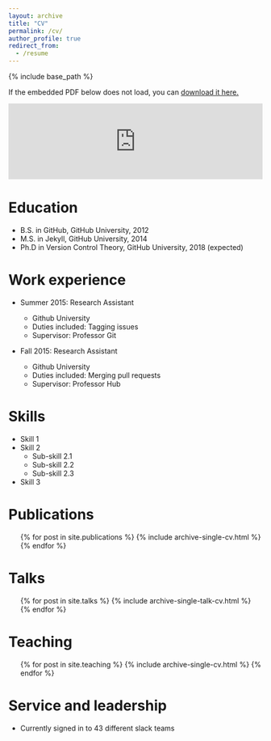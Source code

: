 ```yaml
---
layout: archive
title: "CV"
permalink: /cv/
author_profile: true
redirect_from:
  - /resume
---
```



{% include base_path %}

If the embedded PDF below does not load, you can <u><a href="https://stuartgeiger.com/geiger-cv.pdf">download it here.</a></u>
<br/>

<embed src="https://github.com/hugoferrinholopes/hugoferrinholopes.github.io/blob/master/Academic_Curriculum_Vitae%20(16).pdf" type="application/pdf" width="100%" />





Education
======
* B.S. in GitHub, GitHub University, 2012
* M.S. in Jekyll, GitHub University, 2014
* Ph.D in Version Control Theory, GitHub University, 2018 (expected)

Work experience
======
* Summer 2015: Research Assistant
  * Github University
  * Duties included: Tagging issues
  * Supervisor: Professor Git

* Fall 2015: Research Assistant
  * Github University
  * Duties included: Merging pull requests
  * Supervisor: Professor Hub
  
Skills
======
* Skill 1
* Skill 2
  * Sub-skill 2.1
  * Sub-skill 2.2
  * Sub-skill 2.3
* Skill 3

Publications
======
  <ul>{% for post in site.publications %}
    {% include archive-single-cv.html %}
  {% endfor %}</ul>
  
Talks
======
  <ul>{% for post in site.talks %}
    {% include archive-single-talk-cv.html %}
  {% endfor %}</ul>
  
Teaching
======
  <ul>{% for post in site.teaching %}
    {% include archive-single-cv.html %}
  {% endfor %}</ul>
  
Service and leadership
======
* Currently signed in to 43 different slack teams
